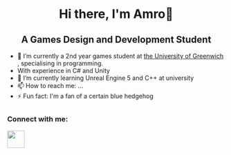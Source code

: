 
<h1 align="center"> Hi there, I'm Amro👋</h1>

  <h2 align="center"> A Games Design and Development Student </h2>

  <div align = "left">

- 🔭 I’m currently a 2nd year games student at <a href="https://www.gre.ac.uk/ "> the University of Greenwich </a>, specialising in programming.
-  With experience in C# and Unity
- 🌱 I’m currently learning Unreal Engine 5 and C++ at university
- 📫 How to reach me: ...
- ⚡ Fun fact: I'm a fan of a certain blue hedgehog
  </div>
##
<!-- Contact Stuff -->
<h3 align = "left" > Connect with me: </h3>
<a href ="https://www.linkedin.com/in/amro-el-sheikh/">
<img src="https://content.linkedin.com/content/dam/me/business/en-us/amp/brand-site/v2/bg/LI-Bug.svg.original.svg" width= "40" height="40">
</a>




<!--  -->




